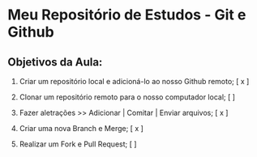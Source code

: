 # Meu Repositório de Estudos - Git e Github

## Objetivos da Aula:

1. Criar um repositório local e adicioná-lo ao nosso Github remoto; [ x ]

2. Clonar um repositório remoto para o nosso computador local; [ ]

3. Fazer aletrações >> Adicionar | Comitar | Enviar arquivos; [ x ]

4. Criar uma nova Branch e Merge; [ x ]

5. Realizar um Fork e Pull Request; [ ]


